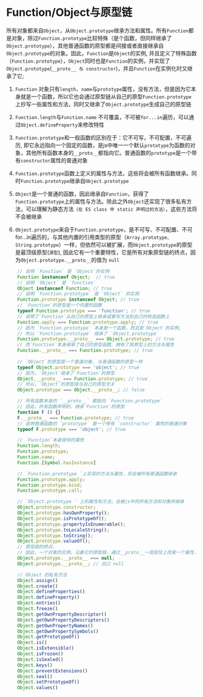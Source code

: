 # Function/Object与原型链

所有对象都来自`Object`，从`Object.prototype`继承方法和属性。所有`Function`都是对象，除过`Function.prototype`比较特殊（是个函数，但同样继承了`Object.prototype`），其他普通函数的原型都是间接或者直接继承自`Object.prototype`的对象。因此，`Function`是`Object`的实例, 并且定义了特殊函数（`Function.prototype`），`Object`同时也是`Function`的实例，并实现了`Object.prototype`(`__proto__ 与 constructor`)，并且`Function`在实例化时又继承了它; 

1. `Function` 对象只有`length`、`name`与`prototype`属性，没有方法，但是因为它本身就是一个函数，所以它也会通过原型链从自己的原型`Function.prototype` 上抄写一些属性和方法，同时又继承了`Object.prototype`生成自己的原型链

2. `Function.length`与`Function.name` 不可覆盖，不可被`for...in`遍历，可以通过`Object.defineProperty`来修改特性

3. `Function.prototype`和一般函数的区别在于：它不可写，不可配置，不可遍历, 即它永远指向一个固定的函数，是js中唯一一个默认`prototype`为函数的对象，其他所有函数本身的`__proto__`都指向它。普通函数的`prototype`是一个带有`constructor`属性的普通对象

4. `Function.prototype`函数上定义的属性与方法，这些将会被所有函数继承。同时`Function.prototype`继承自`Object.prototype`

5. `Object`是一个普通的函数，因此继承自`Function`，获得了`Function.prototype`上的属性与方法。除此之外`Object`还实现了很多私有方法，可以理解为静态方法`（在 ES class 中 static 声明过的方法）`，这些方法将不会被继承

6. `Object.prototype`来自于`Function.prototype`，是不可写、不可配置、不可for...in遍历的，与其他内置的引用类型的原型（`Array.prototype、String.prototype`）一样，但依然可以被扩展，而`Object.prototype`的原型是最顶级原型(`源型`), 因此它有一个重要特性，它是所有对象原型链的终点，因为`Object.prototype.__proto__`的值为 `null`
 
```js
    // 说明 `Function` 是 `Object`的实例
    Function instanceof Object;  // true
    // 说明 `Object` 是 `function`
    Object instanceof Function; // true
    // 说明 `Function.prototype` 是 `Object` 的实例
    Function.prototype instanceof Object; // true
    // `Function`的原型是一个内置的函数
    typeof Function.prototype === 'function'; // true
    // 说明了`Function`从自己的原型上继承或誊写方法到自己的构造函数上
    Function.apply === Function.prototype.apply; // true
    // 因为 `Function.prototype` 本身是一个函数，而且是`Object`的实例,
    // 所以 `Function.prototype` 继承了 `Object.prototype`
    Function.prototype.__proto__ === Object.prototype; // true
    // 而`Function`本身继承了自己的原型函数，拥有了其原型上的方法与属性
    Function.__proto__ === Function.prototype; // true
    
    // `Object`的原型是一个普通对象, 与普通函数的原型一样
    typeof Object.prototype === 'object'; // true
    // 因为，`Object`继承了`Function`的原型
    Object.__proto__ === Function.prototype; // true
    // 所以，`Object`的原型链与自己的原型无关
    Object.prototype === Object.__proto__; // false

    // 所有函数本身的 `__proto__` 都指向 `Function.prototype`
    // 因此，所有函数声明时，继承`Function`的原型
    function F () {}
    F.__proto__ === Function.prototype; // true
    // 说明普通函数的 `prototype` 是一个带有 `constructor` 属性的普通对象
    typeof F.prototype === 'object'; // true

    // `Function`本身提供的属性
    Function.length;
    Function.prototype; 
    Function.name;
    Function.[Symbol.hasInstance]

    // `Function.prototype `上实现的方法与属性，将会被所有普通函数继承
    Function.prototype.apply;
    Function.prototype.bind;
    Function.prototype.call;

    // `Object.prototype ` 上的属性和方法，会被js中的所有方法和对象所继承
    Object.prototype.constructor;
    Object.prototype.hasOwnProperty();
    Object.prototype.isPrototypeOf();
    Object.prototype.propertyIsEnumerable();
    Object.prototype.toLocaleString();
    Object.prototype.toString();
    Object.prototype.valueOf();
    // 原型链的终点，
    // 因此，一个对象的实例，沿着它的原型链，通过__proto__一层层往上找某一个属性，如果在Object.prototype上没找到，那就会返回undefined，所以，原型链不会无限的找下去。
    Object.prototype.__proto__ === null;
    Object.prototype.__proto__; // 出口 null

    // Object 的私有方法
    Object.assign()
    Object.create()
    Object.defineProperties()
    Object.defineProperty()
    Object.entries()
    Object.freeze()
    Object.getOwnPropertyDescriptor()
    Object.getOwnPropertyDescriptors()
    Object.getOwnPropertyNames()
    Object.getOwnPropertySymbols()
    Object.getPrototypeOf()
    Object.is()
    Object.isExtensible()
    Object.isFrozen()
    Object.isSealed()
    Object.keys()
    Object.preventExtensions()
    Object.seal()
    Object.setPrototypeOf()
    Object.values()
```